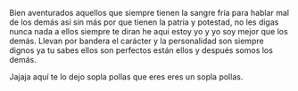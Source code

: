 Bien aventurados aquellos que siempre tienen la sangre fría para  hablar mal de los demás así sin más por que tienen la patria y potestad, no les digas nunca nada a ellos siempre te diran he aqui estoy yo y yo soy mejor que los demás. Llevan por bandera el carácter y la personalidad son siempre dignos ya tu sabes ellos son perfectos están ellos y después somos los demás. 

Jajaja aquí te lo dejo sopla pollas que eres eres un sopla pollas. 